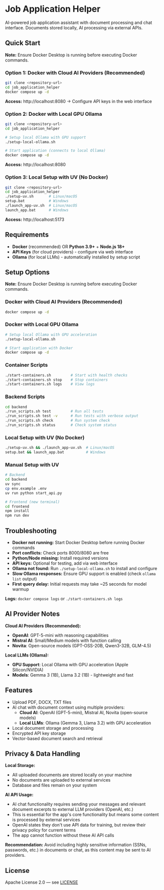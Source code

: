 # Job Application Helper

AI-powered job application assistant with document processing and chat interface. Documents stored locally, AI processing via external APIs.

## Quick Start

**Note:** Ensure Docker Desktop is running before executing Docker commands.

### Option 1: Docker with Cloud AI Providers (Recommended)
```bash
git clone <repository-url>
cd job_application_helper
docker compose up -d
```
**Access:** http://localhost:8080 → Configure API keys in the web interface

### Option 2: Docker with Local GPU Ollama
```bash
git clone <repository-url>
cd job_application_helper

# Setup local Ollama with GPU support
./setup-local-ollama.sh

# Start application (connects to local Ollama)
docker compose up -d
```
**Access:** http://localhost:8080

### Option 3: Local Setup with UV (No Docker)
```bash
git clone <repository-url>
cd job_application_helper
./setup-uv.sh       # Linux/macOS
setup.bat           # Windows
./launch_app-uv.sh  # Linux/macOS
launch_app.bat      # Windows
```

**Access:** http://localhost:5173

## Requirements

- **Docker** (recommended) OR **Python 3.9+** + **Node.js 18+**
- **API Keys** (for cloud providers) - configure via web interface
- **Ollama** (for local LLMs) - automatically installed by setup script

## Setup Options

**Note:** Ensure Docker Desktop is running before executing Docker commands.

### Docker with Cloud AI Providers (Recommended)
```bash
docker compose up -d
```

### Docker with Local GPU Ollama
```bash
# Setup local Ollama with GPU acceleration
./setup-local-ollama.sh

# Start application with Docker
docker compose up -d
```

### Container Scripts
```bash
./start-containers.sh         # Start with health checks
./start-containers.sh stop    # Stop containers
./start-containers.sh logs    # View logs
```

### Backend Scripts
```bash
cd backend
./run_scripts.sh test         # Run all tests
./run_scripts.sh test -v      # Run tests with verbose output
./run_scripts.sh check        # Run system check
./run_scripts.sh status       # Check system status
```

### Local Setup with UV (No Docker)
```bash
./setup-uv.sh && ./launch_app-uv.sh  # Linux/macOS
setup.bat && launch_app.bat          # Windows
```

### Manual Setup with UV
```bash
# Backend
cd backend
uv sync
cp env.example .env
uv run python start_api.py

# Frontend (new terminal)
cd frontend
npm install
npm run dev
```

## Troubleshooting

- **Docker not running:** Start Docker Desktop before running Docker commands
- **Port conflicts:** Check ports 8000/8080 are free
- **Python/Node missing:** Install required versions
- **API keys:** Optional for testing, add via web interface
- **Ollama not found:** Run `./setup-local-ollama.sh` to install and configure
- **Slow Ollama responses:** Ensure GPU support is enabled (check `ollama list` output)
- **First query delay:** Initial requests may take ~25 seconds for model warmup

**Logs:** `docker compose logs` or `./start-containers.sh logs`

## AI Provider Notes

**Cloud AI Providers (Recommended):**
- **OpenAI**: GPT-5-mini with reasoning capabilities
- **Mistral AI**: Small/Medium models with function calling
- **Novita**: Open-source models (GPT-OSS-20B, Qwen3-32B, GLM-4.5)

**Local LLMs (Ollama):**
- **GPU Support**: Local Ollama with GPU acceleration (Apple Silicon/NVIDIA)
- **Models**: Gemma 3 (1B), Llama 3.2 (1B) - lightweight and fast

## Features
- Upload PDF, DOCX, TXT files
- AI chat with document context using multiple providers:
  - **Cloud AI**: OpenAI (GPT-5-mini), Mistral AI, Novita (open-source models)
  - **Local LLMs**: Ollama (Gemma 3, Llama 3.2) with GPU acceleration
- Local document storage and processing
- Encrypted API key storage
- Vector-based document search and retrieval

## Privacy & Data Handling

**Local Storage:**
- All uploaded documents are stored locally on your machine
- No documents are uploaded to external services
- Database and files remain on your system

**AI API Usage:**
- AI chat functionality requires sending your messages and relevant document excerpts to external LLM providers (OpenAI, etc.)
- This is essential for the app's core functionality but means some content is processed by external services
- OpenAI states they don't use API data for training, but review their privacy policy for current terms
- The app cannot function without these AI API calls

**Recommendation:** Avoid including highly sensitive information (SSNs, passwords, etc.) in documents or chat, as this content may be sent to AI providers.

## License
Apache License 2.0 — see [LICENSE](LICENSE) 